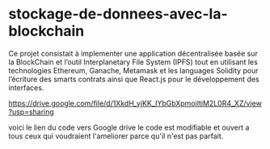 # stockage-de-donnees-avec-la-blockchain
Ce projet consistait à implementer une application décentralisée basée sur la BlockChain et l’outil Interplanetary File System (IPFS) tout en utilisant les technologies Ethereum, Ganache, Metamask et les languages Solidity pour l’écriture des smarts contrats ainsi que React.js pour le développement des interfaces.


https://drive.google.com/file/d/1XkdH_yjKK_IYbGbXpmoiltiM2L0R4_XZ/view?usp=sharing

voici le lien du code vers Google drive le code est modifiable et ouvert a tous ceux qui voudraient l'ameliorer parce qu'il n'est pas parfait.
